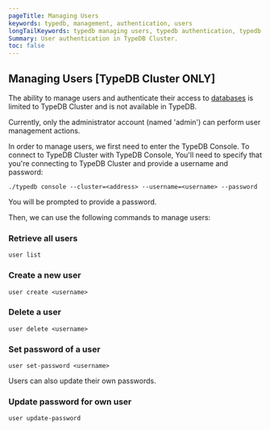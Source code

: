 ```yaml
---
pageTitle: Managing Users
keywords: typedb, management, authentication, users
longTailKeywords: typedb managing users, typedb authentication, typedb users
Summary: User authentication in TypeDB Cluster.
toc: false
---
```


## Managing Users [TypeDB Cluster ONLY]
The ability to manage users and authenticate their access to [databases](../06-management/01-database.md) is limited to TypeDB Cluster and is not available in TypeDB.

Currently, only the administrator account (named 'admin') can perform user management actions.

In order to manage users, we first need to enter the TypeDB Console. To connect to TypeDB Cluster with TypeDB Console,
You'll need to specify that you're connecting to TypeDB Cluster and provide a username and password:
```
./typedb console --cluster=<address> --username=<username> --password
```
You will be prompted to provide a password.

Then, we can use the following commands to manage users:

### Retrieve all users
```
user list
```

### Create a new user
```
user create <username>
```

### Delete a user
```
user delete <username>
```

### Set password of a user
```
user set-password <username> 
```

Users can also update their own passwords.

### Update password for own user
```
user update-password
```

